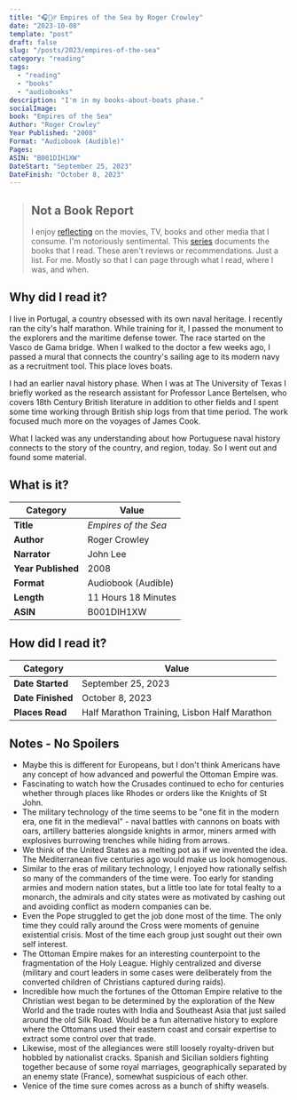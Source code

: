```yaml
---
title: "🎧🚣‍♂️ Empires of the Sea by Roger Crowley"
date: "2023-10-08"
template: "post"
draft: false
slug: "/posts/2023/empires-of-the-sea"
category: "reading"
tags:
  - "reading"
  - "books"
  - "audiobooks"
description: "I'm in my books-about-boats phase."
socialImage:
book: "Empires of the Sea"
Author: "Roger Crowley"
Year Published: "2008"
Format: "Audiobook (Audible)"
Pages:
ASIN: "B001DIH1XW"
DateStart: "September 25, 2023"
DateFinish: "October 8, 2023"
---
```


> ## Not a Book Report
> I enjoy [reflecting](https://blog.samrhea.com/posts/2019/analyze-media-habits) on the movies, TV, books and other media that I consume. I'm notoriously sentimental. This [series](https://blog.samrhea.com/category/walkthrough) documents the books that I read. These aren't reviews or recommendations. Just a list. For me. Mostly so that I can page through what I read, where I was, and when.

## Why did I read it?
I live in Portugal, a country obsessed with its own naval heritage. I recently ran the city's half marathon. While training for it, I passed the monument to the explorers and the maritime defense tower. The race started on the Vasco de Gama bridge. When I walked to the doctor a few weeks ago, I passed a mural that connects the country's sailing age to its modern navy as a recruitment tool. This place loves boats.

I had an earlier naval history phase. When I was at The University of Texas I briefly worked as the research assistant for Professor Lance Bertelsen, who covers 18th Century British literature in addition to other fields and I spent some time working through British ship logs from that time period. The work focused much more on the voyages of James Cook.

What I lacked was any understanding about how Portuguese naval history connects to the story of the country, and region, today. So I went out and found some material.

## What is it?
|Category|Value|
|---|---|
|**Title**|*Empires of the Sea*|
|**Author**|Roger Crowley|
|**Narrator**|John Lee|
|**Year Published**|2008|
|**Format**|Audiobook (Audible)|
|**Length**|11 Hours 18 Minutes|
|**ASIN**|B001DIH1XW|

## How did I read it?
|Category|Value|
|---|---|
|**Date Started**|September 25, 2023|
|**Date Finished**|October 8, 2023|
|**Places Read**|Half Marathon Training, Lisbon Half Marathon|

## Notes - No Spoilers
* Maybe this is different for Europeans, but I don't think Americans have any concept of how advanced and powerful the Ottoman Empire was.
* Fascinating to watch how the Crusades continued to echo for centuries whether through places like Rhodes or orders like the Knights of St John.
* The military technology of the time seems to be "one fit in the modern era, one fit in the medieval" - naval battles with cannons on boats with oars, artillery batteries alongside knights in armor, miners armed with explosives burrowing trenches while hiding from arrows.
* We think of the United States as a melting pot as if we invented the idea. The Mediterranean five centuries ago would make us look homogenous.
* Similar to the eras of military technology, I enjoyed how rationally selfish so many of the commanders of the time were. Too early for standing armies and modern nation states, but a little too late for total fealty to a monarch, the admirals and city states were as motivated by cashing out and avoiding conflict as modern companies can be.
* Even the Pope struggled to get the job done most of the time. The only time they could rally around the Cross were moments of genuine existential crisis. Most of the time each group just sought out their own self interest.
* The Ottoman Empire makes for an interesting counterpoint to the fragmentation of the Holy League. Highly centralized and diverse (military and court leaders in some cases were deliberately from the converted children of Christians captured during raids).
* Incredible how much the fortunes of the Ottoman Empire relative to the Christian west began to be determined by the exploration of the New World and the trade routes with India and Southeast Asia that just sailed around the old Silk Road. Would be a fun alternative history to explore where the Ottomans used their eastern coast and corsair expertise to extract some control over that trade.
* Likewise, most of the allegiances were still loosely royalty-driven but hobbled by nationalist cracks. Spanish and Sicilian soldiers fighting together because of some royal marriages, geographically separated by an enemy state (France), somewhat suspicious of each other.
* Venice of the time sure comes across as a bunch of shifty weasels.